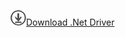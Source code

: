 ![Download](../ssdt/media/download.png)[Download .Net Driver](https://msdn.microsoft.com/vstudio/aa496123.aspx)